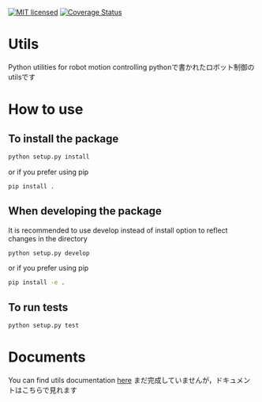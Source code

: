 [![MIT licensed](https://img.shields.io/badge/license-MIT-blue.svg)](LICENSE)
[![Coverage Status](https://coveralls.io/repos/github/Shunichi09/Utils/badge.svg?branch=master)](https://coveralls.io/github/Shunichi09/Utils?branch=master)

# Utils
Python utilities for robot motion controlling
pythonで書かれたロボット制御のutilsです

# How to use
## To install the package

```bash
python setup.py install
```

or if you prefer using pip

```bash
pip install .
```

## When developing the package

It is recommended to use develop instead of install option to reflect changes in the directory

```bash
python setup.py develop
```

or if you prefer using pip

```bash
pip install -e .
```

## To run tests
```bash
python setup.py test
```

# Documents
You can find utils documentation [here](https://shunichi09.github.io/Utils/)
まだ完成していませんが，ドキュメントはこちらで見れます
